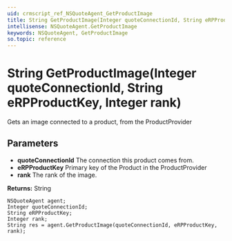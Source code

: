 ```yaml
---
uid: crmscript_ref_NSQuoteAgent_GetProductImage
title: String GetProductImage(Integer quoteConnectionId, String eRPProductKey, Integer rank)
intellisense: NSQuoteAgent.GetProductImage
keywords: NSQuoteAgent, GetProductImage
so.topic: reference
---
```


# String GetProductImage(Integer quoteConnectionId, String eRPProductKey, Integer rank)

Gets an image connected to a product, from the ProductProvider

## Parameters

* **quoteConnectionId** The connection this product comes from.
* **eRPProductKey** Primary key of the Product in the ProductProvider 
* **rank** The rank of the image.

**Returns:** String

```crmscript
NSQuoteAgent agent;
Integer quoteConnectionId;
String eRPProductKey;
Integer rank;
String res = agent.GetProductImage(quoteConnectionId, eRPProductKey, rank);
```

